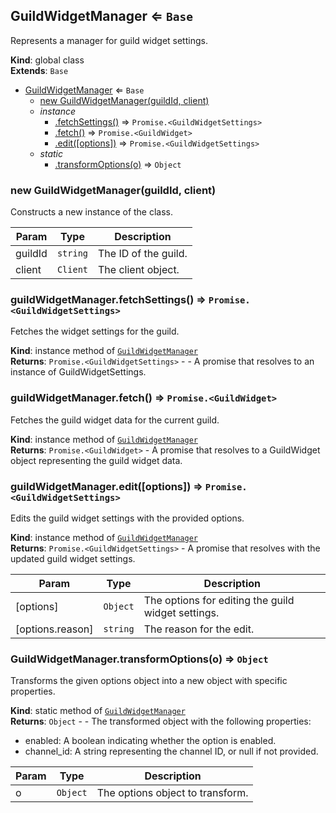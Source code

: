 <a name="GuildWidgetManager"></a>

## GuildWidgetManager ⇐ <code>Base</code>
Represents a manager for guild widget settings.

**Kind**: global class  
**Extends**: <code>Base</code>  

* [GuildWidgetManager](#GuildWidgetManager) ⇐ <code>Base</code>
    * [new GuildWidgetManager(guildId, client)](#new_GuildWidgetManager_new)
    * _instance_
        * [.fetchSettings()](#GuildWidgetManager+fetchSettings) ⇒ <code>Promise.&lt;GuildWidgetSettings&gt;</code>
        * [.fetch()](#GuildWidgetManager+fetch) ⇒ <code>Promise.&lt;GuildWidget&gt;</code>
        * [.edit([options])](#GuildWidgetManager+edit) ⇒ <code>Promise.&lt;GuildWidgetSettings&gt;</code>
    * _static_
        * [.transformOptions(o)](#GuildWidgetManager.transformOptions) ⇒ <code>Object</code>

<a name="new_GuildWidgetManager_new"></a>

### new GuildWidgetManager(guildId, client)
Constructs a new instance of the class.


| Param | Type | Description |
| --- | --- | --- |
| guildId | <code>string</code> | The ID of the guild. |
| client | <code>Client</code> | The client object. |

<a name="GuildWidgetManager+fetchSettings"></a>

### guildWidgetManager.fetchSettings() ⇒ <code>Promise.&lt;GuildWidgetSettings&gt;</code>
Fetches the widget settings for the guild.

**Kind**: instance method of [<code>GuildWidgetManager</code>](#GuildWidgetManager)  
**Returns**: <code>Promise.&lt;GuildWidgetSettings&gt;</code> - - A promise that resolves to an instance of GuildWidgetSettings.  
<a name="GuildWidgetManager+fetch"></a>

### guildWidgetManager.fetch() ⇒ <code>Promise.&lt;GuildWidget&gt;</code>
Fetches the guild widget data for the current guild.

**Kind**: instance method of [<code>GuildWidgetManager</code>](#GuildWidgetManager)  
**Returns**: <code>Promise.&lt;GuildWidget&gt;</code> - A promise that resolves to a GuildWidget object representing the guild widget data.  
<a name="GuildWidgetManager+edit"></a>

### guildWidgetManager.edit([options]) ⇒ <code>Promise.&lt;GuildWidgetSettings&gt;</code>
Edits the guild widget settings with the provided options.

**Kind**: instance method of [<code>GuildWidgetManager</code>](#GuildWidgetManager)  
**Returns**: <code>Promise.&lt;GuildWidgetSettings&gt;</code> - A promise that resolves with the updated guild widget settings.  

| Param | Type | Description |
| --- | --- | --- |
| [options] | <code>Object</code> | The options for editing the guild widget settings. |
| [options.reason] | <code>string</code> | The reason for the edit. |

<a name="GuildWidgetManager.transformOptions"></a>

### GuildWidgetManager.transformOptions(o) ⇒ <code>Object</code>
Transforms the given options object into a new object with specific properties.

**Kind**: static method of [<code>GuildWidgetManager</code>](#GuildWidgetManager)  
**Returns**: <code>Object</code> - - The transformed object with the following properties:  - enabled: A boolean indicating whether the option is enabled.  - channel_id: A string representing the channel ID, or null if not provided.  

| Param | Type | Description |
| --- | --- | --- |
| o | <code>Object</code> | The options object to transform. |

